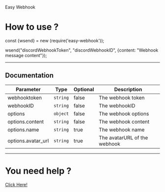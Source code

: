 Easy Webhook 

# How to use ?

const {wsend} = new (require('easy-webhook')); 

wsend("discordWebhookToken", "discordWebhookID", {content: "Webhook message content"});


---

## Documentation
Parameter | Type | Optional | Description | 
--- | --- | --- | --- 
webhooktoken | `string` | false | The webhook token
webhookID | `string` | false | The webhookID
options | `object` | false | The webhook options
options.content | `string` | false | The webhook content
options.name | `string` | true | The webhook name
options.avatar_url | `string` | true | The avatarURL of the webhook

---



# You need help ?

[Click Here!](https://discord.com/users/770600645761695756)
